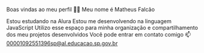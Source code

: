 Boas vindas ao meu perfil 💙💙
Meu nome é Matheus Falcão

Estou estudando na Alura
Estou me desenvolvendo na linguagem JavaScript
Utilizo esse espaço para minha organização e compartilhamento dos meu projetos desenvolvidos
Você pode entrar em contato comigo 📫
00001092551396sp@al.educacao.sp.gov.br
